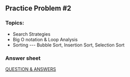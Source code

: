 ## Practice Problem #2

### Topics:
* Search Strategies
* Big O notation & Loop Analysis
* Sorting --- Bubble Sort, Insertion Sort, Selection Sort

### Answer sheet
[QUESTION & ANSWERS](P2.md)


